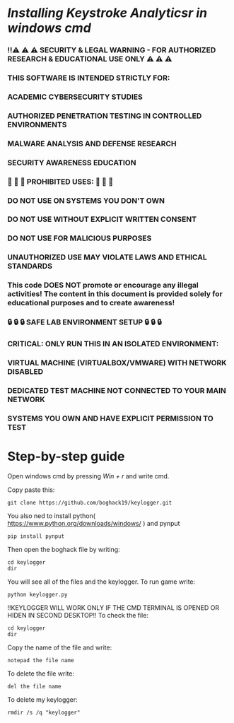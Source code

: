 # *Installing Keystroke Analyticsr in windows cmd*

### !!⚠️ ⚠️ ⚠️ SECURITY & LEGAL WARNING - FOR AUTHORIZED RESEARCH & EDUCATIONAL USE ONLY ⚠️ ⚠️ ⚠️

### THIS SOFTWARE IS INTENDED STRICTLY FOR:

### ACADEMIC CYBERSECURITY STUDIES

### AUTHORIZED PENETRATION TESTING IN CONTROLLED ENVIRONMENTS

### MALWARE ANALYSIS AND DEFENSE RESEARCH

### SECURITY AWARENESS EDUCATION

### 🚫 🚫 🚫 PROHIBITED USES: 🚫 🚫 🚫

### DO NOT USE ON SYSTEMS YOU DON'T OWN

### DO NOT USE WITHOUT EXPLICIT WRITTEN CONSENT

### DO NOT USE FOR MALICIOUS PURPOSES

### UNAUTHORIZED USE MAY VIOLATE LAWS AND ETHICAL STANDARDS
### This code DOES NOT promote or encourage any illegal activities! The content in this document is provided solely for educational purposes and to create awareness!

### 🔒 🔒 🔒 SAFE LAB ENVIRONMENT SETUP 🔒 🔒 🔒
### CRITICAL: ONLY RUN THIS IN AN ISOLATED ENVIRONMENT:

### VIRTUAL MACHINE (VIRTUALBOX/VMWARE) WITH NETWORK DISABLED

### DEDICATED TEST MACHINE NOT CONNECTED TO YOUR MAIN NETWORK

### SYSTEMS YOU OWN AND HAVE EXPLICIT PERMISSION TO TEST


# Step-by-step guide
Open windows cmd by pressing *Win + r* and write cmd.

Copy paste this:
```shell
git clone https://github.com/boghack19/keylogger.git
```
You also ned to install python( https://www.python.org/downloads/windows/ )  and pynput
```shell
pip install pynput
```

Then open the boghack file by writing:
```shell
cd keylogger
dir
```
You will see all of the files and the keylogger.
To run game write:
```shell
python keylogger.py
```
!!KEYLOGGER WILL WORK ONLY IF THE CMD TERMINAL IS OPENED OR HIDEN IN SECOND DESKTOP!!
To check the file:
```shell
cd keylogger
dir
```
Copy the name of the file and write:
```shell
notepad the file name
```
To delete the file write:
```shell
del the file name
```
To delete my keylogger:
```shell
rmdir /s /q "keylogger"
```
